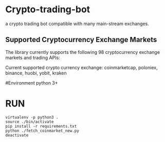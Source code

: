 # Crypto-trading-bot 
a crypto trading bot compatible with many main-stream exchanges. 

## Supported Cryptocurrency Exchange Markets
The library currently supports the following 98 cryptocurrency exchange markets and trading APIs:

Current supported crypto currency exchange:
coinmarketcap, poloniex, binance, huobi, yobit, kraken

#Environment
python 3+
# RUN
```
virtualenv -p python3 .
source ./bin/activate
pip install -r requirements.txt
python ./fetch_coinmarket_new.py
deactivate
```
